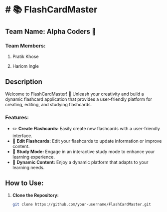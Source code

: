 <h1 color="#000000">     # 📚 FlashCardMaster </h1> 

## Team Name: Alpha Coders 🤖

### Team Members:
1. Pratik Khose
   
2. Hariom Ingle

## Description
Welcome to FlashCardMaster! 🚀 Unleash your creativity and build a dynamic flashcard application that provides a user-friendly platform for creating, editing, and studying flashcards.

### Features:
- ✏️ **Create Flashcards:** Easily create new flashcards with a user-friendly interface.
- 📝 **Edit Flashcards:** Edit your flashcards to update information or improve content.
- 📖 **Study Mode:** Engage in an interactive study mode to enhance your learning experience.
- 🔄 **Dynamic Content:** Enjoy a dynamic platform that adapts to your learning needs.

## How to Use:
1. **Clone the Repository:**
   ```bash
   git clone https://github.com/your-username/FlashCardMaster.git
 
